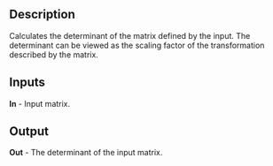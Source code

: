 ## Description
Calculates the determinant of the matrix defined by the input. The determinant can be viewed as the scaling factor of the transformation described by the matrix.

## Inputs
**In** - Input matrix.

## Output
**Out** - The determinant of the input matrix.